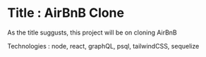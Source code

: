 # Title : AirBnB Clone

As the title suggusts, this project will be on cloning AirBnB

Technologies : node, react, graphQL, psql, tailwindCSS, sequelize 

